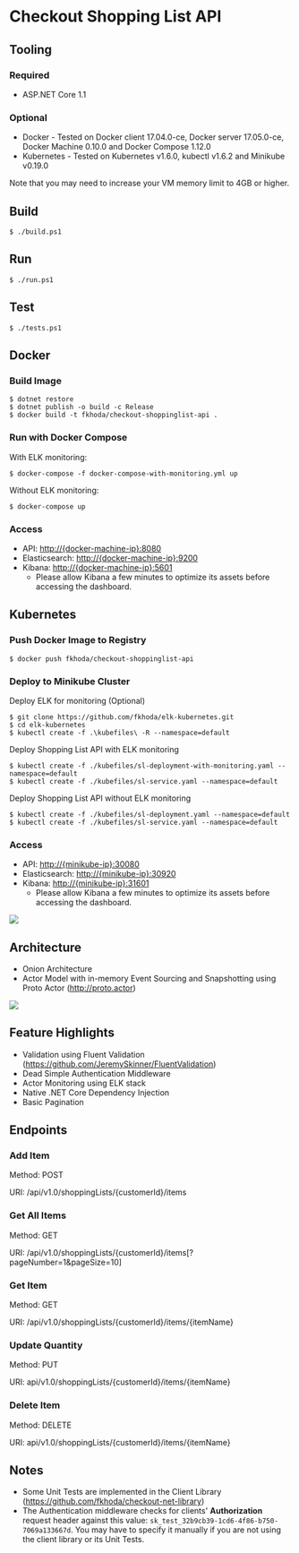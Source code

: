 # Checkout Shopping List API


## Tooling

### Required

- ASP.NET Core 1.1

### Optional

- Docker - Tested on Docker client 17.04.0-ce, Docker server 17.05.0-ce, Docker Machine 0.10.0 and Docker Compose 1.12.0
- Kubernetes - Tested on Kubernetes v1.6.0, kubectl v1.6.2 and Minikube v0.19.0

Note that you may need to increase your VM memory limit to 4GB or higher.

## Build

```
$ ./build.ps1
```

## Run

```
$ ./run.ps1
```

## Test

```
$ ./tests.ps1
```

## Docker

### Build Image

```
$ dotnet restore
$ dotnet publish -o build -c Release
$ docker build -t fkhoda/checkout-shoppinglist-api .
```

### Run with Docker Compose

With ELK monitoring:

```
$ docker-compose -f docker-compose-with-monitoring.yml up
```

Without ELK monitoring:

```
$ docker-compose up
```

### Access

- API: <http://{docker-machine-ip}:8080>
- Elasticsearch: <http://{docker-machine-ip}:9200>
- Kibana: <http://{docker-machine-ip}:5601>
    - Please allow Kibana a few minutes to optimize its assets before accessing the dashboard.
    
## Kubernetes

### Push Docker Image to Registry

```
$ docker push fkhoda/checkout-shoppinglist-api
```

### Deploy to Minikube Cluster

Deploy ELK for monitoring (Optional)

```
$ git clone https://github.com/fkhoda/elk-kubernetes.git
$ cd elk-kubernetes
$ kubectl create -f .\kubefiles\ -R --namespace=default
```

Deploy Shopping List API with ELK monitoring

```
$ kubectl create -f ./kubefiles/sl-deployment-with-monitoring.yaml --namespace=default
$ kubectl create -f ./kubefiles/sl-service.yaml --namespace=default
```

Deploy Shopping List API without ELK monitoring

```
$ kubectl create -f ./kubefiles/sl-deployment.yaml --namespace=default
$ kubectl create -f ./kubefiles/sl-service.yaml --namespace=default
```

### Access

- API: <http://{minikube-ip}:30080>
- Elasticsearch: <http://{minikube-ip}:30920>
- Kibana: <http://{minikube-ip}:31601>
    - Please allow Kibana a few minutes to optimize its assets before accessing the dashboard.

![](https://raw.githubusercontent.com/fkhoda/checkout-shoppinglist-api/master/docs/monitoring.png)

## Architecture
- Onion Architecture
- Actor Model with in-memory Event Sourcing and Snapshotting using Proto Actor (<http://proto.actor>)

![](https://raw.githubusercontent.com/fkhoda/checkout-shoppinglist-api/master/docs/actor-model.png)

## Feature Highlights
- Validation using Fluent Validation (<https://github.com/JeremySkinner/FluentValidation>)
- Dead Simple Authentication Middleware
- Actor Monitoring using ELK stack
- Native .NET Core Dependency Injection
- Basic Pagination

## Endpoints

### Add Item

Method: POST

URI: /api/v1.0/shoppingLists/{customerId}/items

### Get All Items

Method: GET

URI: /api/v1.0/shoppingLists/{customerId}/items[?pageNumber=1&pageSize=10]

### Get Item

Method: GET

URI: /api/v1.0/shoppingLists/{customerId}/items/{itemName}

### Update Quantity

Method: PUT

URI: api/v1.0/shoppingLists/{customerId}/items/{itemName}

### Delete Item

Method: DELETE

URI: api/v1.0/shoppingLists/{customerId}/items/{itemName}


## Notes

- Some Unit Tests are implemented in the Client Library (<https://github.com/fkhoda/checkout-net-library>)
- The Authentication middleware checks for clients' **Authorization** request header against this value: `sk_test_32b9cb39-1cd6-4f86-b750-7069a133667d`. You may have to specify it manually if you are not using the client library or its Unit Tests.